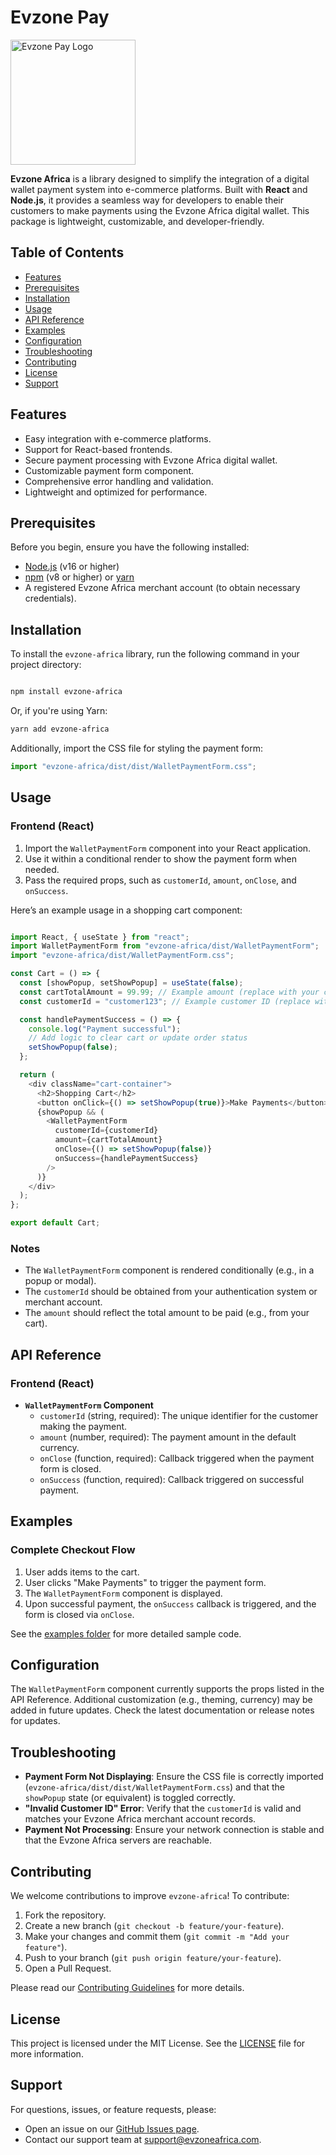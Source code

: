 # Evzone Pay

<img src="https://github.com/Bravothe/payment-library/blob/main/src/assets/logo.jpg?raw=true" alt="Evzone Pay Logo" width="200" />

**Evzone Africa** is a library designed to simplify the integration of a digital wallet payment system into e-commerce platforms. Built with **React** and **Node.js**, it provides a seamless way for developers to enable their customers to make payments using the Evzone Africa digital wallet. This package is lightweight, customizable, and developer-friendly.

## Table of Contents
- [Features](#features)
- [Prerequisites](#prerequisites)
- [Installation](#installation)
- [Usage](#usage)
- [API Reference](#api-reference)
- [Examples](#examples)
- [Configuration](#configuration)
- [Troubleshooting](#troubleshooting)
- [Contributing](#contributing)
- [License](#license)
- [Support](#support)

## Features

- Easy integration with e-commerce platforms.
- Support for React-based frontends.
- Secure payment processing with Evzone Africa digital wallet.
- Customizable payment form component.
- Comprehensive error handling and validation.
- Lightweight and optimized for performance.

## Prerequisites

Before you begin, ensure you have the following installed:
- [Node.js](https://nodejs.org/) (v16 or higher)
- [npm](https://www.npmjs.com/) (v8 or higher) or [yarn](https://yarnpkg.com/)
- A registered Evzone Africa merchant account (to obtain necessary credentials).

## Installation
To install the `evzone-africa` library, run the following command in your project directory:

```bash

npm install evzone-africa

```

Or, if you're using Yarn:

```bash
yarn add evzone-africa
```

Additionally, import the CSS file for styling the payment form:

```js
import "evzone-africa/dist/dist/WalletPaymentForm.css";
```

## Usage
### Frontend (React)
1. Import the `WalletPaymentForm` component into your React application.
2. Use it within a conditional render to show the payment form when needed.
3. Pass the required props, such as `customerId`, `amount`, `onClose`, and `onSuccess`.

Here’s an example usage in a shopping cart component:

```js

import React, { useState } from "react";
import WalletPaymentForm from "evzone-africa/dist/WalletPaymentForm";
import "evzone-africa/dist/WalletPaymentForm.css";

const Cart = () => {
  const [showPopup, setShowPopup] = useState(false);
  const cartTotalAmount = 99.99; // Example amount (replace with your cart logic)
  const customerId = "customer123"; // Example customer ID (replace with your auth logic)

  const handlePaymentSuccess = () => {
    console.log("Payment successful");
    // Add logic to clear cart or update order status
    setShowPopup(false);
  };

  return (
    <div className="cart-container">
      <h2>Shopping Cart</h2>
      <button onClick={() => setShowPopup(true)}>Make Payments</button>
      {showPopup && (
        <WalletPaymentForm
          customerId={customerId}
          amount={cartTotalAmount}
          onClose={() => setShowPopup(false)}
          onSuccess={handlePaymentSuccess}
        />
      )}
    </div>
  );
};

export default Cart;

```

### Notes

- The `WalletPaymentForm` component is rendered conditionally (e.g., in a popup or modal).
- The `customerId` should be obtained from your authentication system or merchant account.
- The `amount` should reflect the total amount to be paid (e.g., from your cart).

## API Reference

### Frontend (React)

- **`WalletPaymentForm` Component**
  - `customerId` (string, required): The unique identifier for the customer making the payment.
  - `amount` (number, required): The payment amount in the default currency.
  - `onClose` (function, required): Callback triggered when the payment form is closed.
  - `onSuccess` (function, required): Callback triggered on successful payment.

## Examples

### Complete Checkout Flow

1. User adds items to the cart.
2. User clicks "Make Payments" to trigger the payment form.
3. The `WalletPaymentForm` component is displayed.
4. Upon successful payment, the `onSuccess` callback is triggered, and the form is closed via `onClose`.

See the [examples folder](examples/) for more detailed sample code.

## Configuration

The `WalletPaymentForm` component currently supports the props listed in the API Reference. Additional customization (e.g., theming, currency) may be added in future updates. Check the latest documentation or release notes for updates.

## Troubleshooting

- **Payment Form Not Displaying**: Ensure the CSS file is correctly imported (`evzone-africa/dist/dist/WalletPaymentForm.css`) and that the `showPopup` state (or equivalent) is toggled correctly.
- **"Invalid Customer ID" Error**: Verify that the `customerId` is valid and matches your Evzone Africa merchant account records.
- **Payment Not Processing**: Ensure your network connection is stable and that the Evzone Africa servers are reachable.

## Contributing

We welcome contributions to improve `evzone-africa`! To contribute:
1. Fork the repository.
2. Create a new branch (`git checkout -b feature/your-feature`).
3. Make your changes and commit them (`git commit -m "Add your feature"`).
4. Push to your branch (`git push origin feature/your-feature`).
5. Open a Pull Request.

Please read our [Contributing Guidelines](CONTRIBUTING.md) for more details.

## License

This project is licensed under the MIT License. See the [LICENSE](LICENSE) file for more information.

## Support

For questions, issues, or feature requests, please:
- Open an issue on our [GitHub Issues page](https://github.com/yourusername/evzone-africa/issues).
- Contact our support team at support@evzoneafrica.com.



